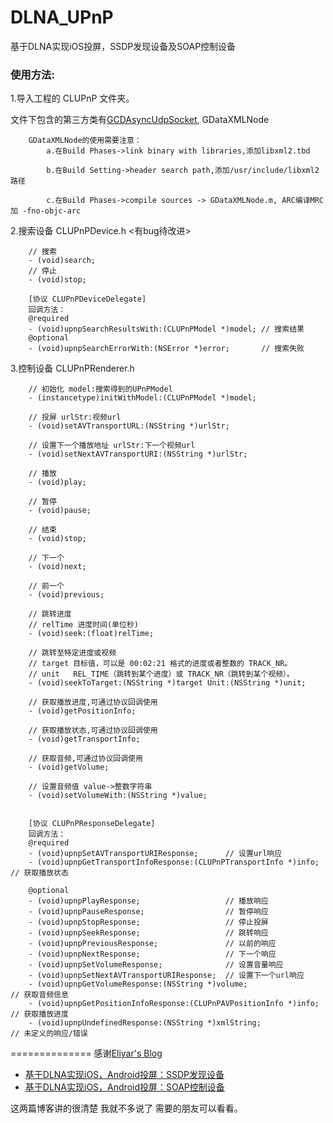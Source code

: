 # DLNA_UPnP
基于DLNA实现iOS投屏，SSDP发现设备及SOAP控制设备


### 使用方法:
1.导入工程的 CLUPnP 文件夹。

文件下包含的第三方类有[GCDAsyncUdpSocket](https://github.com/robbiehanson/CocoaAsyncSocket), GDataXMLNode

        GDataXMLNode的使用需要注意：
            a.在Build Phases->link binary with libraries,添加libxml2.tbd
            
            b.在Build Setting->header search path,添加/usr/include/libxml2 路径
            
            c.在Build Phases->compile sources -> GDataXMLNode.m, ARC编译MRC加 -fno-objc-arc

2.搜索设备 CLUPnPDevice.h <有bug待改进> 
        
        // 搜索
        - (void)search;
        // 停止
        - (void)stop;
        
        [协议 CLUPnPDeviceDelegate]
        回调方法：
        @required
        - (void)upnpSearchResultsWith:(CLUPnPModel *)model; // 搜索结果
        @optional
        - (void)upnpSearchErrorWith:(NSError *)error;       // 搜索失败

3.控制设备 CLUPnPRenderer.h
        
        // 初始化 model:搜索得到的UPnPModel
        - (instancetype)initWithModel:(CLUPnPModel *)model;
        
        // 投屏 urlStr:视频url
        - (void)setAVTransportURL:(NSString *)urlStr;
        
        // 设置下一个播放地址 urlStr:下一个视频url
        - (void)setNextAVTransportURI:(NSString *)urlStr;
        
        // 播放
        - (void)play;
        
        // 暂停
        - (void)pause;
        
        // 结束
        - (void)stop;
        
        // 下一个
        - (void)next;
        
        // 前一个
        - (void)previous;
        
        // 跳转进度
        // relTime 进度时间(单位秒)
        - (void)seek:(float)relTime;
        
        // 跳转至特定进度或视频
        // target 目标值，可以是 00:02:21 格式的进度或者整数的 TRACK_NR。
        // unit   REL_TIME（跳转到某个进度）或 TRACK_NR（跳转到某个视频）。
        - (void)seekToTarget:(NSString *)target Unit:(NSString *)unit;
        
        // 获取播放进度,可通过协议回调使用
        - (void)getPositionInfo;
        
        // 获取播放状态,可通过协议回调使用
        - (void)getTransportInfo;
        
        // 获取音频,可通过协议回调使用
        - (void)getVolume;
        
        // 设置音频值 value->整数字符串
        - (void)setVolumeWith:(NSString *)value;

        
        [协议 CLUPnPResponseDelegate]
        回调方法：
        @required
        - (void)upnpSetAVTransportURIResponse;      // 设置url响应
        - (void)upnpGetTransportInfoResponse:(CLUPnPTransportInfo *)info;   // 获取播放状态
        
        @optional
        - (void)upnpPlayResponse;                   // 播放响应
        - (void)upnpPauseResponse;                  // 暂停响应
        - (void)upnpStopResponse;                   // 停止投屏
        - (void)upnpSeekResponse;                   // 跳转响应
        - (void)upnpPreviousResponse;               // 以前的响应
        - (void)upnpNextResponse;                   // 下一个响应
        - (void)upnpSetVolumeResponse;              // 设置音量响应
        - (void)upnpSetNextAVTransportURIResponse;  // 设置下一个url响应
        - (void)upnpGetVolumeResponse:(NSString *)volume;                   // 获取音频信息
        - (void)upnpGetPositionInfoResponse:(CLUPnPAVPositionInfo *)info;   // 获取播放进度
        - (void)upnpUndefinedResponse:(NSString *)xmlString;                // 未定义的响应/错误


==============
感谢[Eliyar's Blog](https://eliyar.biz)
* [基于DLNA实现iOS，Android投屏：SSDP发现设备](https://eliyar.biz/DLNA_with_iOS_Android_Part_1_Find_Device_Using_SSDP/)
* [基于DLNA实现iOS，Android投屏：SOAP控制设备](https://eliyar.biz/DLNA_with_iOS_Android_Part_2_Control_Using_SOAP/)

这两篇博客讲的很清楚 我就不多说了 需要的朋友可以看看。
